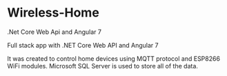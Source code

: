 # Wireless-Home
.Net Core Web Api and Angular 7 

Full stack app with .NET Core Web API and Angular 7

It was created to control home devices using MQTT protocol and ESP8266 WiFi modules. Microsoft SQL Server is used to store all of the data.
